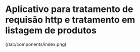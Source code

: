 

# Aplicativo para tratamento de requisão http e tratamento em listagem de produtos


(/src/components/index.png)

